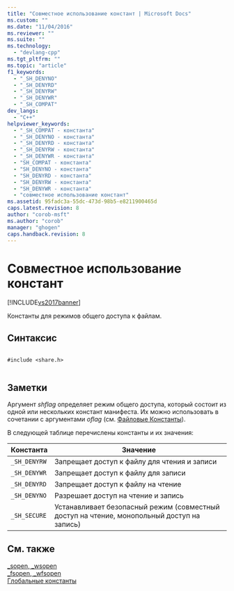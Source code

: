 ```yaml
---
title: "Совместное использование констант | Microsoft Docs"
ms.custom: ""
ms.date: "11/04/2016"
ms.reviewer: ""
ms.suite: ""
ms.technology: 
  - "devlang-cpp"
ms.tgt_pltfrm: ""
ms.topic: "article"
f1_keywords: 
  - "_SH_DENYNO"
  - "_SH_DENYRD"
  - "_SH_DENYRW"
  - "_SH_DENYWR"
  - "_SH_COMPAT"
dev_langs: 
  - "C++"
helpviewer_keywords: 
  - "_SH_COMPAT - константа"
  - "_SH_DENYNO - константа"
  - "_SH_DENYRD - константа"
  - "_SH_DENYRW - константа"
  - "_SH_DENYWR - константа"
  - "SH_COMPAT - константа"
  - "SH_DENYNO - константа"
  - "SH_DENYRD - константа"
  - "SH_DENYRW - константа"
  - "SH_DENYWR - константа"
  - "совместное использование констант"
ms.assetid: 95fadc3a-55dc-473d-98b5-e8211900465d
caps.latest.revision: 8
author: "corob-msft"
ms.author: "corob"
manager: "ghogen"
caps.handback.revision: 8
---
```

# Совместное использование констант
[!INCLUDE[vs2017banner](../assembler/inline/includes/vs2017banner.md)]

Константы для режимов общего доступа к файлам.  
  
## Синтаксис  
  
```  
  
#include <share.h>  
  
```  
  
## Заметки  
 Аргумент *shflag* определяет режим общего доступа, который состоит из одной или нескольких констант манифеста.  Их можно использовать в сочетании с аргументами *oflag* \(см. [Файловые Константы](../c-runtime-library/file-constants.md)\).  
  
 В следующей таблице перечислены константы и их значения:  
  
|Константа|Значение|  
|---------------|--------------|  
|`_SH_DENYRW`|Запрещает доступ к файлу для чтения и записи|  
|`_SH_DENYWR`|Запрещает доступ к файлу для записи|  
|`_SH_DENYRD`|Запрещает доступ к файлу на чтение|  
|`_SH_DENYNO`|Разрешает доступ на чтение и запись|  
|`_SH_SECURE`|Устанавливает безопасный режим \(совместный доступ на чтение, монопольный доступ на запись\)|  
  
## См. также  
 [\_sopen, \_wsopen](../c-runtime-library/reference/sopen-wsopen.md)   
 [\_fsopen, \_wfsopen](../c-runtime-library/reference/fsopen-wfsopen.md)   
 [Глобальные константы](../c-runtime-library/global-constants.md)